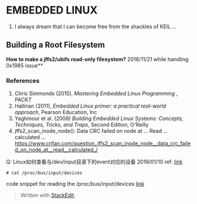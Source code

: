 # EMBEDDED LINUX

 1. I always dream that I can become free from the shackles of KEIL ...

## Building a Root Filesystem
**How to make a jffs2/ubifs read-only filesystem?**
2018/11/21 while handling 0x1985 issue**

### References
 1. Chris Simmonds (2015), *Mastering Embedded Linux Programming* , PACKT
 2. Hallinan (2011), *Embedded Linux primer: a practical real-world approach*, Pearson Education, Inc
 3. Yaghmour et al. (2008) *Building Embedded Linux Systems: Concepts, Techniques, Tricks, and Traps*, Second Edition, O'Reilly 
 4. jffs2_scan_inode_node(): Data CRC failed on node at … Read … calculated … https://www.crifan.com/question_jffs2_scan_inode_node__data_crc_failed_on_node_at__read__calculated_/

Q: Linux如何查看与/dev/input目录下的event对应的设备 2019/01/10
ref: [link](https://blog.csdn.net/MyArrow/article/details/10582667)
```
# cat /proc/bus/input/devices
```
code snippet for reading the /proc/bus/input/devices [link](https://github.com/kernc/logkeys/issues/89)

> Written with [StackEdit](https://stackedit.io/).
<!--stackedit_data:
eyJoaXN0b3J5IjpbLTI3NzQ1OTQ1NSwtOTcyNjM4NTczLDQ4Nz
g2NjU1OV19
-->